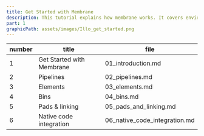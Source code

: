 ```yaml
---
title: Get Started with Membrane
description: This tutorial explains how membrane works. It covers environment preparation, pipelines, and the basic concepts behind the framework.
part: 1
graphicPath: assets/images/Illo_get_started.png
---
```


| number | title                     | file                            |
| ------ | ------------------------- | ------------------------------- |
| 1      | Get Started with Membrane | 01_introduction.md              |
| 2      | Pipelines                 | 02_pipelines.md                 |
| 3      | Elements                  | 03_elements.md                  |
| 4      | Bins                      | 04_bins.md                      |
| 5      | Pads & linking            | 05_pads_and_linking.md          |
| 6      | Native code integration   | 06_native_code_integration.md   |
